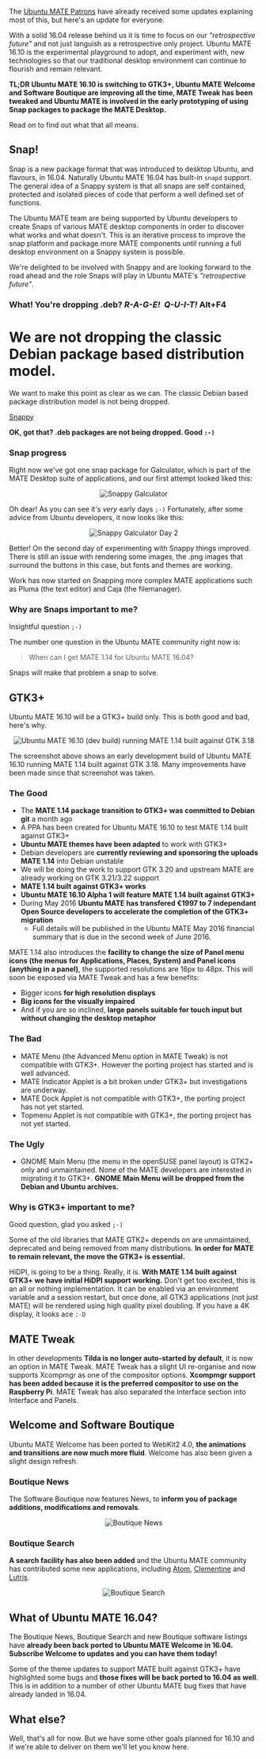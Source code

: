 <!--
.. title: Ubuntu MATE 16.10 progress update
.. slug: ubuntu-mate-yakkety-progress-update
.. date: 2016-05-25 13:45:00 UTC
.. tags: Ubuntu,MATE,GTK3,Snappy,Welcome,Boutique
.. link:
.. description: Ubuntu MATE 16.10 progress update on the migration to GTK3+ and Snappy package research and development
.. type: text
.. author: Martin Wimpress
-->

The [Ubuntu MATE Patrons](https://www.patreon.com/ubuntu_mate) have already 
received some updates explaining most of this, but here's an update for 
everyone.

With a solid 16.04 release behind us it is time to focus on our 
*"retrospective future"* and not just languish as a retrospective only 
project. Ubuntu MATE 16.10 is the experimental playground to adopt, and 
experiment with, new technologies so that our traditional desktop environment 
can continue to flourish and remain relevant.

**TL;DR Ubuntu MATE 16.10 is switching to GTK3+, Ubuntu MATE Welcome and 
Software Boutique are improving all the time, MATE Tweak has been tweaked and 
Ubuntu MATE is involved in the early prototyping of using Snap packages to 
package the MATE Desktop.**

Read on to find out what that all means.

## Snap!

Snap is a new package format that was introduced to desktop Ubuntu, and 
flavours, in 16.04. Naturally Ubuntu MATE 16.04 has built-in `snapd` support. 
The general idea of a Snappy system is that all snaps are self contained, 
protected and isolated pieces of code that perform a well defined set of 
functions.

The Ubuntu MATE team are being supported by Ubuntu developers to create Snaps 
of various MATE desktop components in order to discover what works and what 
doesn't. This is an iterative process to improve the snap platform and package 
more MATE components until running a full desktop environment on a Snappy 
system is possible.

We're delighted to be involved with Snappy and are looking forward to the road 
ahead and the role Snaps will play in Ubuntu MATE's *"retrospective future"*.

### What! You're dropping .deb? *R-A-G-E!&nbsp; Q-U-I-T!* Alt+F4

<div class="bs-component">
    <div class="jumbotron">
        <h1>We are not dropping the classic Debian package based distribution model.</h1>
        <p>We want to make this point as clear as we can. The classic Debian based package distribution model is not being dropped.</p>
        <a href="https://developer.ubuntu.com/en/snappy/" class="btn btn-primary btn-lg">Snappy</a>
        </p>
    </div>
</div>

**OK, got that? .deb packages are not being dropped. Good `:-)`**

### Snap progress

Right now we've got one snap package for Galculator, which is part of the MATE 
Desktop suite of applications, and our first attempt looked liked this:

<div align="center">
<img src="/gallery/Progress-201605/Snappy_Galculator.png" alt="Snappy Galculator" />
</div>

Oh dear! As you can see it's *very* early days `;-)` Fortunately, after some advice from
Ubuntu developers, it now looks like this:

<div align="center">
<img src="/gallery/Progress-201605/Snappy_Galculator_2nd_Day.png" alt="Snappy Galculator Day 2" />
</div>

Better! On the second day of experimenting with Snappy things improved. There 
is still an issue with rendering some images, the .png images that surround 
the buttons in this case, but fonts and themes are working.

Work has now started on Snapping more complex MATE applications such as Pluma (the 
text editor) and Caja (the filemanager). 

### Why are Snaps important to me?

Insightful question `;-)`

The number one question in the Ubuntu MATE community right now is:

> When can I get MATE 1.14 for Ubuntu MATE 16.04?

Snaps will make that problem a snap to solve.

## GTK3+

Ubuntu MATE 16.10 will be a GTK3+ build only. This is both good and bad, here's why.

<div align="center">
<img src="/gallery/Progress-201605/MATE114_GTK318.png" alt="Ubuntu MATE 16.10 (dev build) running MATE 1.14 built against GTK 3.18" />
</div>

The screenshot above shows an early development build of Ubuntu MATE 16.10 
running MATE 1.14 built against GTK 3.18. Many improvements have been made 
since that screenshot was taken.

### The Good

  * The **MATE 1.14 package transition to GTK3+ was committed to Debian git** a month ago
  * A PPA has been created for Ubuntu MATE 16.10 to test MATE 1.14 built against GTK3+
  * **Ubuntu MATE themes have been adapted** to work with GTK3+
  * Debian developers are **currently reviewing and sponsoring the uploads MATE 1.14** into Debian unstable
  * We will be doing the work to support GTK 3.20 and upstream MATE are already working on GTK 3.21/3.22 support
  * **MATE 1.14 built against GTK3+ works**
  * **Ubuntu MATE 16.10 Alpha 1 will feature MATE 1.14 built against GTK3+**
  * During May 2016 **Ubuntu MATE has transfered €1997 to 7 independant Open Source developers to accelerate the completion of the GTK3+ migration**
    * Full details will be published in the Ubuntu MATE May 2016 financial summary that is due in the second week of June 2016.

MATE 1.14 also introduces the **facility to change the size of Panel menu 
icons (the menus for Applications, Places, System) and Panel icons (anything 
in a panel)**, the supported resolutions are 16px to 48px. This will soon be 
exposed via MATE Tweak and has a few benefits:

  * Bigger icons **for high resolution displays**
  * **Big icons for the visually impaired**
  * And if you are so inclined, **large panels suitable for touch input but without changing the desktop metaphor**

### The Bad

  * MATE Menu (the Advanced Menu option in MATE Tweak) is not compatible with GTK3+. However the porting project has started and is well advanced.
  * MATE Indicator Applet is a bit broken under GTK3+ but investigations are underway.
  * MATE Dock Applet is not compatible with GTK3+, the porting project has not yet started.
  * Topmenu Applet is not compatible with GTK3+, the porting project has not yet started.

### The Ugly

  * GNOME Main Menu (the menu in the openSUSE panel layout) is GTK2+ only and 
  unmaintained. None of the MATE developers are interested in migrating it to 
  GTK3+. **GNOME Main Menu will be dropped from the Debian and Ubuntu archives.**

### Why is GTK3+ important to me?

Good question, glad you asked `;-)`

Some of the old libraries that MATE GTK2+ depends on are unmaintained, 
deprecated and being removed from many distributions. **In order for MATE to 
remain relevant, the move the GTK3+ is essential.**

HiDPI, is going to be a thing. Really, it is. **With MATE 1.14 built against 
GTK3+ we have initial HiDPI support working.** Don't get too excited, this is 
an all or nothing implementation. It can be enabled via an environment 
variable and a session restart, but once done, all GTK3 applications (not just 
MATE) will be rendered using high quality pixel doubling. If you have a 4K 
display, it looks ace `:-D`
 
## MATE Tweak

In other developments **Tilda is no longer auto-started by default**, it is 
now an option in MATE Tweak. MATE Tweak has a slight UI re-organise and now 
supports Xcompmgr as one of the compositor options. **Xcompmgr support has 
been added because it is the preferred compositor to use on the Raspberry 
Pi**. MATE Tweak has also separated the Interface section into Interface and 
Panels.

## Welcome and Software Boutique

Ubuntu MATE Welcome has been ported to WebKit2 4.0, **the animations and 
transitions are now much more fluid**. Welcome has also been given a slight 
design refresh.

### Boutique News

The Software Boutique now features News, to **inform you of package additions, 
modifications and removals**.

<div align="center">
<img src="/gallery/Progress-201605/Boutique_News.png" alt="Boutique News" />
</div>

### Boutique Search

**A search facility has also been added** and the Ubuntu MATE community has 
contributed some new applications, including [Atom](https://atom.io/),
[Clementine](https://www.clementine-player.org/) and [Lutris](https://lutris.net/). 

<div align="center">
<img src="/gallery/Progress-201605/Boutique_Search.png" alt="Boutique Search" />
</div>

## What of Ubuntu MATE 16.04?

The Boutique News, Boutique Search and new Boutique software listings have 
**already been back ported to Ubuntu MATE Welcome in 16.04. Subscribe Welcome to 
updates and you can have them today!**

Some of the theme updates to support MATE built against GTK3+ have highlighted 
some bugs and **those fixes will be back ported to 16.04 as well**. This is in 
addition to a number of other Ubuntu MATE bug fixes that have already landed 
in 16.04.

## What else?

Well, that's all for now. But we have some other goals planned for 16.10 and 
if we're able to deliver on them we'll let you know here.
